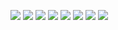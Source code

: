 ![](5S.cov.clinical_data_pathology_T_stage.png)
![](5S.cov.png)
![](MT.cov.clinical_data_pathology_T_stage.png)
![](MT.cov.png)
![](offtarget.cov.clinical_data_pathology_T_stage.png)
![](offtarget.cov.png)
![](rDNA.cov.clinical_data_pathology_T_stage.png)
![](rDNA.cov.png)
